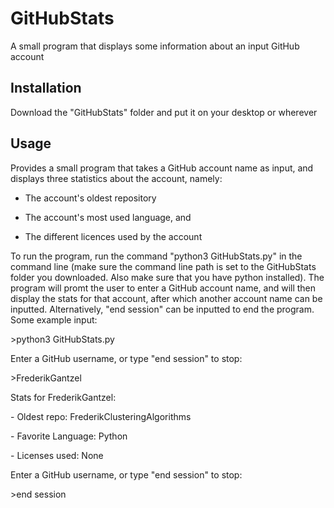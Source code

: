 # GitHubStats
A small program that displays some information about an input GitHub account

## Installation
Download the "GitHubStats" folder and put it on your desktop or wherever

## Usage
Provides a small program that takes a GitHub account name as input, and displays three statistics about the account, namely:

- The account's oldest repository

- The account's most used language, and

- The different licences used by the account


To run the program, run the command "python3 GitHubStats.py" in the command line (make sure the command line path is set to the GitHubStats folder you downloaded. Also make sure that you have python installed).
The program will promt the user to enter a GitHub account name, and will then display the stats for that account, after which another account name can be inputted. Alternatively, "end session" can be inputted to end the program. Some example input:

\>python3 GitHubStats.py

Enter a GitHub username, or type "end session" to stop:

\>FrederikGantzel

Stats for FrederikGantzel:

  \- Oldest repo: FrederikClusteringAlgorithms
  
  \- Favorite Language: Python
  
  \- Licenses used: None

Enter a GitHub username, or type "end session" to stop:

\>end session

